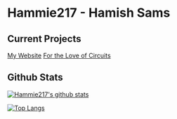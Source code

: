 # Hammie217 - Hamish Sams

## Current Projects
[My Website](https://hamish.science/) 
[For the Love of Circuits](https://fortheloveofcircuits.co.uk/) 

## Github Stats
[![Hammie217's github stats](https://github-readme-stats.vercel.app/api?username=hammie217&show_icons=true)](https://github.com/anuraghazra/github-readme-stats)

[![Top Langs](https://github-readme-stats.vercel.app/api/top-langs/?username=hammie217)](https://github.com/anuraghazra/github-readme-stats)



<!--
**Hammie217/Hammie217** is a ✨ _special_ ✨ repository because its `README.md` (this file) appears on your GitHub profile.

Here are some ideas to get you started:

- 🌱 I’m currently learning ...
- 👯 I’m looking to collaborate on ...
- 🤔 I’m looking for help with ...
- 💬 Ask me about ...
- 📫 How to reach me: ...
- 😄 Pronouns: ...
- ⚡ Fun fact: ...
-->
